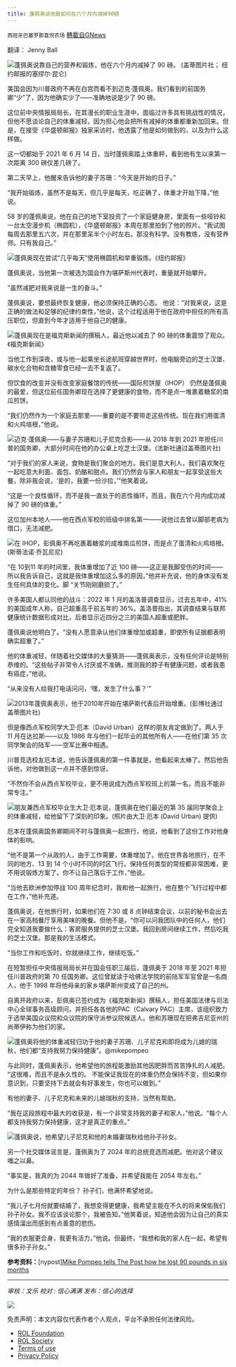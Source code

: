 ```yaml
---
title: 蓬佩奥谈他是如何在六个月内减掉90磅
---
```

`西班牙巴塞罗那喜悦农场` [轉載自GNews](https://gnews.org/zh-hans/1834095/)

翻译： Jenny Ball

![](https://assets.gnews.org/wp-content/uploads/2022/01/image0-19.jpg)蓬佩奥说靠自己的营养和锻炼，他在六个月内减掉了 90 磅。
(盖蒂图片社； 纽约邮报的塞缪尔·昆仑)

美国会因为川普政府不再在白宫而看不到迈克·蓬佩奥。我们看到的前国务卿“少”了，因为他确实少了——准确地说是少了 90 磅。

这位前中央情报局局长，在其漫长的职业生涯中，面临过许多具有挑战性的情况，但他不愿谈论自己的体重减轻，因为担心他会把所有减掉的体重都重新加回来。但是，在接受《华盛顿邮报》独家采访时，他透露了他是如何做到的，以及为什么这样做。

这一切都始于 2021 年 6 月 14 日，当时蓬佩奥踏上体重秤，看到他有生以来第一次距离 300 磅仅差几磅了。

第二天早上，他醒来告诉他的妻子苏珊：“今天是开始的日子。”

“我开始锻炼，虽然不是每天，但几乎是每天，吃正确了，体重才开始下降，”他说。

58 岁的蓬佩奥说，他在自己的地下室投资了一个家庭健身房，里面有一些哑铃和一台太空漫步机（椭圆机），《华盛顿邮报》本周在那里拍到了他的照片。“我试图每周去那里五六次，并在那里呆半个小时左右。那没有科学。没有教练，没有营养师。只有我自己。”

![](https://assets.gnews.org/wp-content/uploads/2022/01/mike-pompeo-04-1.jpg)蓬佩奥现在尝试“几乎每天”使用椭圆机和举重锻炼。《纽约邮报》

蓬佩奥说，当他第一次被选为国会作为堪萨斯州代表时，重量就开始攀升。

“虽然减肥对我来说是一生的奋斗。”

蓬佩奥说，要想最终恢复健康，他必须保持正确的心态。 他说：“对我来说，这是正确的做法和足够的纪律约束性，”他说，这个过程适用于他在政府中担任的所有高压职位，但直到今年才适用于他自己的健康。

![](https://assets.gnews.org/wp-content/uploads/2022/01/mike-pompeo.jpg)蓬佩奥现在是福克斯新闻的撰稿人，最近他以减去了 90 磅的体重震惊了观众。《福克斯新闻》

当他工作到深夜，或与他一起乘坐长途航班穿越世界时，他电脑旁边的芝士汉堡、碳水化合物和含糖零食已经一去不复返了。

但饮食的改变并没有改变家庭餐馆的传统——国际煎饼屋（IHOP） 仍然是蓬佩奥的最爱，但这位前任国务卿现在选择了更健康的食物，而不是点一堆裹着糖浆的南瓜煎饼。

“我们仍然作为一个家庭去那里——重要的是不要带走这些传统。现在我们用蛋清和火鸡培根，”他说。

![](https://assets.gnews.org/wp-content/uploads/2022/01/mike-pompeo-donald-trump-06.jpg)迈克·蓬佩奥——与妻子苏珊和儿子尼克合影——从 2018 年到 2021 年担任川普的国务卿，大部分时间在他的办公桌上吃芝士汉堡。(法新社通过盖蒂图片社)

“对于我们的家人来说，食物是我们聚会的地方。我们是意大利人，我们喜欢聚在一起吃意大利面、面包、奶酪和甜点。我们仍然会与家人和朋友一起享受这些大餐，除非我会说，‘是的，我要一份沙拉，’”他笑着说。

“这是一个良性循环，而不是我一直处于的恶性循环，而且，我在六个月内成功减掉了 90 磅的体重。”

这位加州本地人——他在西点军校的班级中排名第一——说他过去曾以脚部老病为借口，无法减肥。

![](https://assets.gnews.org/wp-content/uploads/2022/01/pancakes.jpg)在 IHOP，彭佩奥不再吃裹着糖浆的成堆南瓜煎饼，而是点了蛋清和火鸡培根。(斯蒂法诺·乔瓦尼尼)

“在 10到11 年的时间里，我体重增加了近 100 磅——这正是我脚受伤的时间——所以我告诉自己，这就是我体重增加这么多的原因，”他并补充说，他的身体没有发生任何具体的变化。脚 “关节刚刚磨损了。”

许多美国人都认同他的战斗：2022 年 1 月的盖洛普调查显示，过去五年中，41% 的美国成年人称，自己超重高于前五年的 36%。盖洛普指出，其调查结果与联邦健康统计数据形成对比，后者显示近四分之三的美国人超重或肥胖。

蓬佩奥说他明白了。“没有人愿意承认他们体重增加或超重，即使所有证据都表明确实超重了。”

他的体重减轻，伴随着社交媒体的大量猜测——蓬佩奥表示，没有任何评论是特别恭维的。“这些帖子非常令人讨厌或不准确，推测我的脖子有健康问题，或者我患有癌症，”他说。

“从来没有人给我打电话问问，‘嘿，发生了什么事？’”

![](https://assets.gnews.org/wp-content/uploads/2022/01/mike-pompeop-committee.jpg)2013年蓬佩奥表示，他于2010年开始在堪萨斯代表后开始增重。(彭博社通过盖蒂图片社)

但是像西点军校同学大卫·厄本（David Urban）这样的朋友肯定做到了。两人于 11 月在达拉斯——以及 1986 年与他们一起毕业的其他所有人——在他们第 35 次同学聚会的陆军——空军比赛中相遇。

川普竞选校友厄本说，他告诉蓬佩奥的第一件事就是，他看起来太棒了。然后他告诉他，对他做到这一点并不感到惊讶。

“不然你不会从西点军校毕业，更不用说成为西点军校班上的第一名，而且不能非常专注。”

![](https://assets.gnews.org/wp-content/uploads/2022/01/mike-pompeo-david-urban-01-1.jpg)朋友兼西点军校毕业生大卫·厄本说，蓬佩奥在他们最近的第 35 届同学聚会上的体重减轻，给他留下了深刻的印象。(照片由大卫·厄本 (David Urban) 提供)

厄本在蓬佩奥国务卿期间不时与蓬佩奥一起旅行，他说，他看到了这份工作对他身体的影响。

“他不是第一个从政的人，由于工作需要，体重增加了。他在世界各地旅行，在不同的地方、13 到 14 个小时不同的时区飞行。保持任何类型的常规都非常困难，更不用说锻炼方案了。你不让自己落后于工作，”他说。

“当他去欧洲参加停战 100 周年纪念时，我和他一起旅行，他在整个飞行过程中都在工作，”他补充道。

蓬佩奥说，在他旅行时，如果他们在 7:30 或 8 点钟结束会议，以前的秘书会出去在一家高档餐厅享用美味的晚餐。但他不是。“你可以问我团队中的任何人，他们完全知道我要做什么：客房服务提供的芝士汉堡。我回到房间继续工作，然后吃我的芝士汉堡。那是我的生活模式。

“当你工作和吃饭时，你就继续工作，继续吃饭。”

在短暂担任中央情报局局长并在国会任职三届后，蓬佩奥于 2018 年至 2021 年担任川普政府的第 70 任国务卿。这位曾就读于哈佛法学院的前陆军军官曾是一名商人，他于 1998 年将他母亲的家乡堪萨斯州变成了自己的州。

自离开政府以来，彭佩奥已签约成为《福克斯新闻》撰稿人，担任美国法律与司法中心全球事务高级顾问，并担任各各他的PAC（Calvary PAC）主席，该组织致力于选举美国众议院和众议院的保守派参议院候选人。他和苏珊现在把弗吉尼亚州的尚蒂伊称为他们的家。

![](https://assets.gnews.org/wp-content/uploads/2022/01/pompeo-family.jpeg)蓬佩奥将他的体重减轻归功于他的妻子苏珊、儿子尼克和即将成为儿媳的瑞秋，他们都“支持我努力保持健康”。@mikepompeo

与此同时，蓬佩奥表示，他希望他的旅程能激励其他因肥胖而苦苦挣扎的人减肥。 “这很难，而且不是永久性的。 不能保证我现在的体重仍然会保持不变，但如果你意识到，只要坚持下去就会有好事发生，你也可以做到。”

有他的妻子、儿子尼克和未来的儿媳瑞秋的支持，当然有帮助。

“我在这段旅程中最大的收获是，有一个非常支持我的妻子和家人，”他说。“每个人都支持我努力保持健康，这才是真正的重点。”

![](https://assets.gnews.org/wp-content/uploads/2022/01/nick-pompeo-rachel-1.jpeg)蓬佩奥说，他希望儿子尼克和他的未婚妻瑞秋给他孙子孙女。

另一个社交媒体谣言是，蓬佩奥为了 2024 年的总统竞选而减肥。他对这个建议嗤之以鼻。

“事实是，我真的为 2044 年做好了准备，并希望我能在 2054 年左右。”

为什么是那些特定的年份？ 孙子们，他满怀希望地说。

“我儿子七月份就要结婚了，我想变得更健康，我希望主能在不久的将来保佑我们孙子孙女。我不应该谈论那个，我被告知，”他笑着说，知道他会因为让自己的真实感情溜出而感到有点善意的悲伤。

“我的衣服更合身，我更有活力，”他说。但最终，“我想和我的家人在一起，希望有很多孙子孙女。”

**参考资料：**[nypost][Mike Pompeo tells The Post how he lost 90 pounds in six months](https://nypost.com/2022/01/06/mike-pompeos-weight-loss-story-down-90-pounds-in-6-months/)

* * *

*审核：文乐*
*校对 : 信心满满*
*发布：信心的选择*

![](https://assets.gnews.org/wp-content/uploads/2022/01/GNEWS_CH.-2.jpeg)

 

免责声明：本文内容仅代表作者个人观点，平台不承担任何法律风险。

- [ROL Foundation](https://rolfoundation.org/)
- [ROL Society](https://rolsociety.org/)
- [Terms of use](https://gnews.org/terms-of-use-3/)
- [Privacy Policy](https://gnews.org/privacy-policy/)
